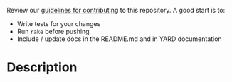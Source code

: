Review our [guidelines for contributing](https://github.com/ruby-git/ruby-git/blob/master/CONTRIBUTING.md) to this repository. A good start is to:

* Write tests for your changes
* Run `rake` before pushing
* Include / update docs in the README.md and in YARD documentation

# Description

